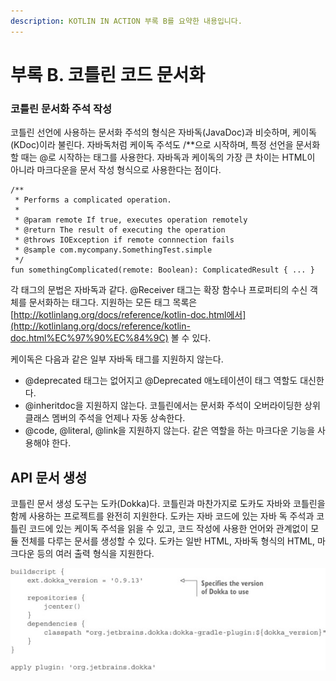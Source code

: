 ```yaml
---
description: KOTLIN IN ACTION 부록 B를 요약한 내용입니다.
---
```


# 부록 B. 코틀린 코드 문서화

### 코틀린 문서화 주석 작성

코틀린 선언에 사용하는 문서화 주석의 형식은 자바독\(JavaDoc\)과 비슷하며, 케이독\(KDoc\)이라 불린다. 자바독처럼 케이독 주석도 /\*\*으로 시작하며, 특정 선언을 문서화할 때는 @로 시작하는 태그를 사용한다. 자바독과 케이독의 가장 큰 차이는 HTML이 아니라 마크다운을 문서 작성 형식으로 사용한다는 점이다.

```text
/**
 * Performs a complicated operation.
 *
 * @param remote If true, executes operation remotely   
 * @return The result of executing the operation       
 * @throws IOException if remote connnection fails         
 * @sample com.mycompany.SomethingTest.simple    
 */
fun somethingComplicated(remote: Boolean): ComplicatedResult { ... }
```

각 태그의 문법은 자바독과 같다. @Receiver 태그는 확장 함수나 프로퍼티의 수신 객체를 문서화하는 태그다. 지원하는 모든 태그 목록은 [http://kotlinlang.org/docs/reference/kotlin-doc.html에서](http://kotlinlang.org/docs/reference/kotlin-doc.html%EC%97%90%EC%84%9C) 볼 수 있다.

케이독은 다음과 같은 일부 자바독 태그를 지원하지 않는다.

* @deprecated 태그는 없어지고 @Deprecated 애노테이션이 태그 역할도 대신한다.
* @inheritdoc을 지원하지 않는다. 코틀린에서는 문서화 주석이 오버라이딩한 상위 클래스 멤버의 주석을 언제나 자동 상속한다.
* @code, @literal, @link을 지원하지 않는다. 같은 역할을 하는 마크다운 기능을 사용해야 한다.

## API 문서 생성

코틀린 문서 생성 도구는 도카\(Dokka\)다. 코틀린과 마찬가지로 도카도 자바와 코틀린을 함께 사용하는 프로젝트를 완전히 지원한다. 도카는 자바 코드에 있는 자바 독 주석과 코틀린 코드에 있는 케이독 주석을 읽을 수 있고, 코드 작성에 사용한 언어와 관계없이 모듈 전체를 다루는 문서를 생성할 수 있다. 도카는 일반 HTML, 자바독 형식의 HTML, 마크다운 등의 여러 출력 형식을 지원한다.

![](../../.gitbook/assets/111%20%285%29.jpg)

